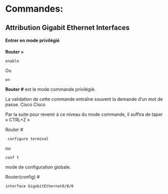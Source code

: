 # Commandes:

## Attribution Gigabit Ethernet Interfaces
                                                            
#### Entrer en mode privilégié 
**Router >**

    enable
   
  Ou 
  
    en  				                                                               
**Router #**   est le mode commande privilégié.


La validation de cette commande entraîne souvent la demande d’un mot de passe.  Cisco Cisco

Par la suite pour revenir à ce niveau du mode commande, il suffira de taper « CTRL+Z »

Router #

     configure terminal 
   
  ou   
  
    conf t  				                                                               
mode de configuration globale.

Router(config) #

    interface GigabitEthernet0/0/0  
   
  
  
 

